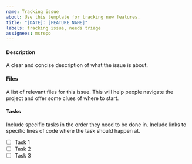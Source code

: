 ```yaml
---
name: Tracking issue
about: Use this template for tracking new features.
title: "[DATE]: [FEATURE NAME]"
labels: tracking issue, needs triage
assignees: msrepo
---
```

#### Description
A clear and concise description of what the issue is about.
#### Files
A list of relevant files for this issue. This will help people navigate the project and offer some clues of where to start.
#### Tasks
Include specific tasks in the order they need to be done in. Include links to specific lines of code where the task should happen at.
- [ ] Task 1
- [ ] Task 2
- [ ] Task 3
